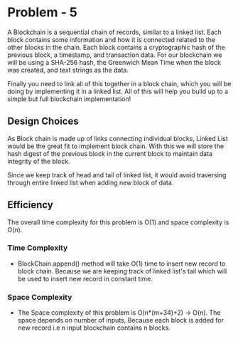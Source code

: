 # Problem - 5

A Blockchain is a sequential chain of records, similar to a linked list. Each block contains some information and how it is connected related to the other blocks in the chain. Each block contains a cryptographic hash of the previous block, a timestamp, and transaction data. For our blockchain we will be using a SHA-256 hash, the Greenwich Mean Time when the block was created, and text strings as the data.

Finally you need to link all of this together in a block chain, which you will be doing by implementing it in a linked list. All of this will help you build up to a simple but full blockchain implementation!

## Design Choices

As Block chain is made up of links connecting individual blocks, Linked List would be the great fit to implement block chain. With this we will 
store the hash digest of the previous block in the current block to maintain data integrity of the block. 

Since we keep track of head and tail of linked list, it would avoid traversing through entire linked list when adding new block of data.


## Efficiency

The overall time complexity for this problem is O(1) and space complexity is O(n).


### Time Complexity

* BlockChain.append() method will take O(1) time to insert new record to block chain. Because we are keeping track of linked list's tail which will be used to insert new record in constant time.

### Space Complexity

* The Space complexity of this problem is O(n*(m+34)+2) -> O(n). The space depends on number of inputs, Because each block is added for new record i.e n input blockchain contains n blocks.
